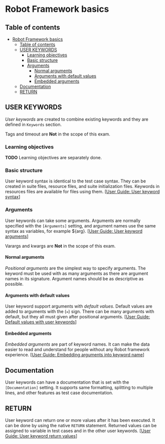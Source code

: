 # Robot Framework basics

## Table of contents
<!-- This table of contents is created with vscode 'Markdown All in One' plugin automatically. -->
- [Robot Framework basics](#robot-framework-basics)
  - [Table of contents](#table-of-contents)
  - [USER KEYWORDS](#user-keywords)
    - [Learning objectives](#learning-objectives)
    - [Basic structure](#basic-structure)
    - [Arguments](#arguments)
      - [Normal arguments](#normal-arguments)
      - [Arguments with default values](#arguments-with-default-values)
      - [Embedded arguments](#embedded-arguments)
  - [Documentation](#documentation)
  - [RETURN](#return)

## USER KEYWORDS

_User keywords_ are created to combine existing keywords and they are defined in `Keywords` section.

Tags and timeout are **Not** in the scope of this exam.

### Learning objectives

**TODO** Learning objectives are separately done.

### Basic structure

User keyword syntax is identical to the test case syntax. 
They can be created in suite files, resource files, and suite initialization files. Keywords in resources files are available for files using them. [[User Guide: User keyword syntax][UG User keyword syntax]]

### Arguments

User keywords can take some arguments. Arguments are normally specified with the `[Arguments]` setting, and argument names use the same syntax as variables, for example ${arg}. [[User Guide: User keyword arguments][UG User keyword arguments]]

Varargs and kwargs are **Not** in the scope of this exam.

#### Normal arguments

_Positional arguments_ are the simplest way to specify arguments. The keyword must be used with as many arguments as there are argument names in its signature. Argument names should be as descriptive as possible.

#### Arguments with default values

User keyword support arguments with _default values_. Default values are added to arguments with the (`=`) sign. There can be many arguments with default, but they all must given after positional arguments. [[User Guide: Default values with user keywords][UG Default values with user keywords]]

#### Embedded arguments

_Embedded arguments_ are part of keyword names. It can make the data easier to read and understand for people without any Robot framework experience. [[User Guide: Embedding arguments into keyword name][UG Embedding arguments into keyword name]]

## Documentation

User keywords can have a documentation that is set with the `[Documentation]` setting. It supports same formatting, splitting to multiple lines, and other features as test case documentation. 
<!-- FIXME: add link to test case documentation after sections are combined -->

## RETURN

User keyword can return one or more values after it has been executed. It can be done by using the native `RETURN` statement. Returned values can be assigned to variable in test cases and in the other user keywords. [[User Guide: User keyword return values][UG User keyword return values]]

<!-- REFERENCES -->
[UG User keyword syntax]: https://robotframework.org/robotframework/latest/RobotFrameworkUserGuide.html#basic-syntax-2  
[UG Embedding arguments into keyword name]: https://robotframework.org/robotframework/latest/RobotFrameworkUserGuide.html#embedding-arguments-into-keyword-name
[UG User keyword return values]: (https://robotframework.org/robotframework/latest/RobotFrameworkUserGuide.html#user-keyword-return-values)
[UG User keyword arguments]: https://robotframework.org/robotframework/latest/RobotFrameworkUserGuide.html#user-keyword-arguments
[UG Default values with user keywords]: https://robotframework.org/robotframework/latest/RobotFrameworkUserGuide.html#default-values-with-user-keywords
